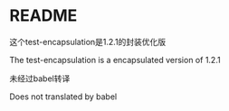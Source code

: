 # README

这个test-encapsulation是1.2.1的封装优化版

The test-encapsulation is a encapsulated version of 1.2.1



未经过babel转译

Does not translated by babel
